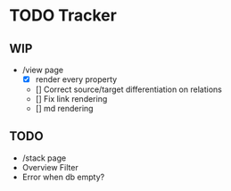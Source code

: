 # TODO Tracker

## WIP

- /view page
  - [x] render every property
  - [] Correct source/target differentiation on relations
  - [] Fix link rendering
  - [] md rendering

## TODO

- /stack page
- Overview Filter
- Error when db empty?
